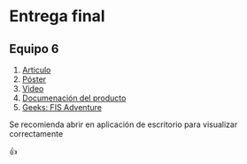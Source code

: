 #   Entrega final
## Equipo 6

1. [Articulo](https://1drv.ms/w/s!Ag1t7XCYCtanygCjMnx1r3DtYfK1)
2. [Póster](https://1drv.ms/w/s!Aid7glBVSnKnjlgFwi8NX6ycJghZ)
3. [Video](https://youtu.be/wDOJglCTjy0)
4. [Documenación del producto](https://1drv.ms/w/s!Aid7glBVSnKnjVRqXx15-Jax-A6v)
5. [Geeks: FIS Adventure](https://drive.google.com/drive/folders/1-NdOxXl5DYVcS-2gC3gfJdbZPIVTd50P?usp=sharing)

Se recomienda abrir en aplicación de escritorio para visualizar correctamente

:+1:
